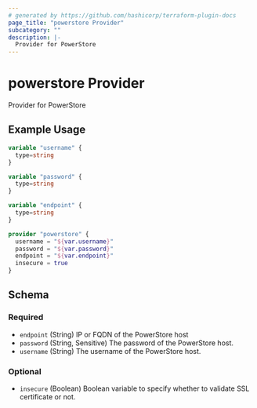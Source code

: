 ```yaml
---
# generated by https://github.com/hashicorp/terraform-plugin-docs
page_title: "powerstore Provider"
subcategory: ""
description: |-
  Provider for PowerStore
---
```


# powerstore Provider

Provider for PowerStore

## Example Usage

```terraform
variable "username" {
  type=string
}

variable "password" {
  type=string
}

variable "endpoint" {
  type=string
}

provider "powerstore" {
  username = "${var.username}"
  password = "${var.password}"
  endpoint = "${var.endpoint}"
  insecure = true
}
```

<!-- schema generated by tfplugindocs -->
## Schema

### Required

- `endpoint` (String) IP or FQDN of the PowerStore host
- `password` (String, Sensitive) The password of the PowerStore host.
- `username` (String) The username of the PowerStore host.

### Optional

- `insecure` (Boolean) Boolean variable to specify whether to validate SSL certificate or not.

